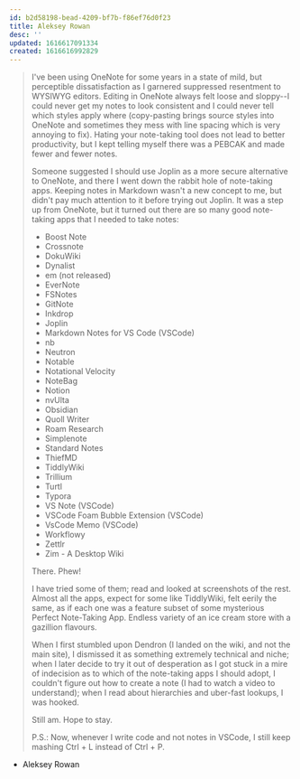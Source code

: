 ```yaml
---
id: b2d58198-bead-4209-bf7b-f86ef76d0f23
title: Aleksey Rowan
desc: ''
updated: 1616617091334
created: 1616616992829
---
```


> I've been using OneNote for some years in a state of mild, but perceptible dissatisfaction as I garnered suppressed resentment to WYSIWYG editors. Editing in OneNote always felt loose and sloppy--I could never get my notes to look consistent and I could never tell which styles apply where (copy-pasting brings source styles into OneNote and sometimes they mess with line spacing which is very annoying to fix). Hating your note-taking tool does not lead to better productivity, but I kept telling myself there was a PEBCAK and made fewer and fewer notes.
> 
> Someone suggested I should use Joplin as a more secure alternative to OneNote, and there I went down the rabbit hole of note-taking apps. Keeping notes in Markdown wasn't a new concept to me, but didn't pay much attention to it before trying out Joplin. It was a step up from OneNote, but it turned out there are so many good note-taking apps that I needed to take notes:
> 
> * Boost Note
> * Crossnote
> * DokuWiki
> * Dynalist
> * em (not released)
> * EverNote
> * FSNotes
> * GitNote
> * Inkdrop
> * Joplin
> * Markdown Notes for VS Code (VSCode)
> * nb
> * Neutron
> * Notable
> * Notational Velocity
> * NoteBag
> * Notion
> * nvUlta
> * Obsidian
> * Quoll Writer
> * Roam Research
> * Simplenote
> * Standard Notes
> * ThiefMD
> * TiddlyWiki
> * Trillium
> * Turtl
> * Typora
> * VS Note (VSCode)
> * VSCode Foam Bubble Extension (VSCode)
> * VsCode Memo (VSCode)
> * Workflowy
> * Zettlr
> * Zim - A Desktop Wiki
> 
> There. Phew!
> 
> I have tried some of them; read and looked at screenshots of the rest. Almost all the apps, expect for some like TiddlyWiki, felt eerily the same, as if each one was a feature subset of some mysterious Perfect Note-Taking App. Endless variety of an ice cream store with a gazillion flavours.
> 
> When I first stumbled upon Dendron (I landed on the wiki, and not the main site), I dismissed it as something extremely technical and niche; when I later decide to try it out of desperation as I got stuck in a mire of indecision as to which of the note-taking apps I should adopt, I couldn't figure out how to create a note (I had to watch a video to understand); when I read about hierarchies and uber-fast lookups, I was hooked.
> 
> Still am. Hope to stay.
> 
> P.S.: Now, whenever I write code and not notes in VSCode, I still keep mashing Ctrl + L instead of Ctrl + P.

- Aleksey Rowan 